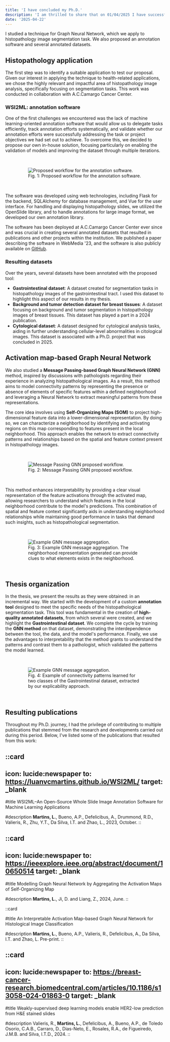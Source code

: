 ```yaml
---
title: 'I have concluded my Ph.D.'
description: 'I am thrilled to share that on 01/04/2025 I have successfully concluded my Ph.D., a process I started back in 2020. '
date: '2025-04-22'
---
```


I studied a technique for Graph Neural Network, which we apply to histopathology image segmentation task.
We also proposed an annotation software and several annotated datasets.

## Histopathology application

The first step was to identify a suitable application to test our proposal. Given our interest in applying the technique
to health-related applications, we chose the highly relevant and impactful area of histopathology image analysis,
specifically focusing on segmentation tasks. This work was conducted in collaboration with A.C.Camargo Cancer Center.

### WSI2ML: annotation software

One of the first challenges we encountered was the lack of machine learning-oriented annotation software that would
allow us to delegate tasks efficiently, track annotation efforts systematically, and validate whether our annotation
efforts were successfully addressing the task or project objectives we had set out to achieve. To overcome this, we
decided to propose our own in-house solution, focusing particularly on enabling the validation of models and improving
the dataset through multiple iterations.

<figure style="padding: 32px;">
    <img src="/imgs/1-software-workflow.png" alt="Proposed workflow for the annotation software.">
    <figcaption>Fig. 1: Proposed workflow for the annotation software.</figcaption>
</figure>


The software was developed using web technologies, including Flask for the backend, SQLAlchemy for database management,
and Vue for the user interface. For handling and displaying histopathology slides, we utilized the OpenSlide library,
and to handle annotations for large image format, we developed our own annotation library.

The software has been deployed at A.C.Camargo Cancer Center ever since and was crucial in creating several
annotated datasets that resulted in publications and other projects within the institution. We published a paper
describing the software in WebMedia '23, and the software is also publicly available
on [GitHub](https://luanvcmartins.github.io/WSI2ML/).

### Resulting datasets

Over the years, several datasets have been annotated with the proposed tool:

- **Gastrointestinal dataset**: A dataset created for segmentation tasks in histopathology images of the
  gastrointestinal tract. I used this dataset to highlight this aspect of our results in my thesis.
- **Background and tumor detection dataset for breast tissues**: A dataset focusing on background and tumor segmentation
  in histopathology images of breast tissues. This dataset has played a part in a 2024 publication.
- **Cytological dataset**: A dataset designed for cytological analysis tasks, aiding in further understanding
  cellular-level abnormalities in citological images. This dataset is associated with a Ph.D. project that was concluded
  in 2025.

## Activation map-based Graph Neural Network

We also studied a **Message Passing-based Graph Neural Network (GNN)** method, inspired by discussions with
pathologists regarding their experience in analyzing histopathological images. As a result, this method aims to model
connectivity patterns by representing the presence or absence of elements of specific features within a defined
neighborhood and leveraging a Neural Network to extract meaningful patterns from these representations.

The core idea involves using **Self-Organizing Maps (SOM)** to project high-dimensional feature data into a
lower-dimensional representation. By doing so, we can characterize a neighborhood by identifying and activating regions
on this map corresponding to features present in the local neighborhood. This approach enables the network to extract
connectivity patterns and relationships based on the spatial and feature context present in histopathology images.

<figure style="padding: 32px;">
    <img src="/imgs/1-gnn-framework.png" alt="Message Passing GNN proposed workflow.">
    <figcaption>Fig. 2: Message Passing GNN proposed workflow.</figcaption>
</figure>

This method enhances interpretability by providing a clear visual representation of the feature activations through the
activated map, allowing researchers to understand which features in the local neighborhood contribute to the
model's predictions. This combination of spatial and feature context significantly aids in understanding neighborhood
relationships while maintaining good performance in tasks that demand such insights, such as histopathological
segmentation.


<figure style="padding: 32px;">
    <img src="/imgs/1-gnn-example.png" alt="Example GNN message aggregation.">
    <figcaption>Fig. 3: Example GNN message aggregation. The neighborhood representation generated can provide clues to what elements exists in the neighborhood.</figcaption>
</figure>

## Thesis organization

In the thesis, we present the results as they were obtained: in an incremental way. We started with the development of a
custom **annotation tool** designed to meet the specific needs of the histopathological segmentation task. This tool was
fundamental in the creation of **high-quality annotated datasets**, from which several were created, and we
highlight the **Gastrointestinal dataset**. We complete the cycle by training the **GNN method** on that dataset,
demonstrating the interdependence between the tool, the data, and the model's performance. Finally, we use the
advantages to interpretability that the method grants to understand the patterns and contrast them to a pathologist,
which validated the patterns the model learned.


<figure style="padding: 32px;">
    <img src="/imgs/1-interpretability-example.png" alt="Example GNN message aggregation.">
    <figcaption>Fig. 4: Example of connectivity patterns learned for two classes of the Gastrointestinal dataset, extracted by our explicability approach.</figcaption>
</figure>

## Resulting publications

Throughout my Ph.D. journey, I had the privilege of contributing to multiple publications that stemmed from the research
and developments carried out during this period. Below, I've listed some of the publications that resulted from this
work:

::card
---
icon: lucide:newspaper
to: https://luanvcmartins.github.io/WSI2ML/
target: _blank
---

#title
WSI2ML–An Open-Source Whole Slide Image Annotation Software for Machine Learning Applications

#description
**Martins, L.**, Bueno, A.P., Defelicibus, A., Drummond, R.D., Valieris, R., Zhu, Y.T., Da Silva, I.T. and Zhao, L.,
2023, October.
::

::card
---
icon: lucide:newspaper
to: https://ieeexplore.ieee.org/abstract/document/10650514
target: _blank
---

#title
Modelling Graph Neural Network by Aggregating the Activation Maps of Self-Organizing Map

#description
**Martins, L.**, Ji, D. and Liang, Z., 2024, June.
::

::card

#title
An Interpretable Activation Map-based Graph Neural Network for Histological Image Classification

#description
**Martins, L.**, Bueno, A.P., Valieris, R., Defelicibus, A., Da Silva, I.T. and Zhao, L. Pre-print.
::

::card
---
icon: lucide:newspaper
to: https://breast-cancer-research.biomedcentral.com/articles/10.1186/s13058-024-01863-0
target: _blank
---

#title
Weakly-supervised deep learning models enable HER2-low prediction from H\&E stained slides

#description
Valieris, R., **Martins, L.**, Defelicibus, A., Bueno, A.P., de Toledo Osorio, C.A.B., Carraro, D., Dias-Neto, E.,
Rosales, R.A., de Figueiredo, J.M.B. and Silva, I.T.D., 2024.
::